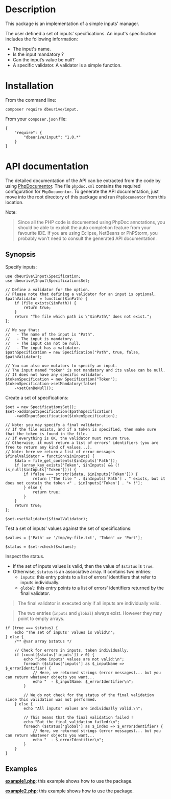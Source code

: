 # Description

This package is an implementation of a simple inputs' manager.

The user defined a set of inputs’ specifications. An input's specification includes the following information:

* The input's name.
* Is the input mandatory ?
* Can the input’s value be null?
* A specific validator. A validator is a simple function.

# Installation

From the command line:

    composer require dbeurive/input.

From your `composer.json` file:

    {
        "require": {
            "dbeurive/input": "1.0.*"
        }
    }

# API documentation

The detailed documentation of the API can be extracted from the code by using [PhpDocumentor](https://www.phpdoc.org/).
The file `phpdoc.xml` contains the required configuration for `PhpDocumentor`.
To generate the API documentation, just move into the root directory of this package and run `PhpDocumentor` from this location.

Note:

> Since all the PHP code is documented using PhpDoc annotations, you should be able to exploit the auto completion feature from your favourite IDE.
> If you are using Eclipse, NetBeans or PhPStorm, you probably won’t need to consult the generated API documentation.

## Synopsis

Specify inputs:

    use dbeurive\Input\Specification;
    use dbeurive\Input\SpecificationsSet;
    
    // Define a validator for the option.
    // Please note that defining a validator for an input is optional.
    $pathValidator = function($inPath) {
        if (file_exists($inPath)) {
            return true;
        }
        return "The file which path is \"$inPath\" does not exist.";
    };
    
    // We say that:
    //   - The name of the input is "Path".
    //   - The input is mandatory.
    //   - The input can not be null.
    //   - The input has a validator.
    $pathSpecification = new Specification("Path", true, false, $pathValidator);
    
    // You can also use mutators to specify an input.
    // The input named "token" is not mandatory and its value can be null.
    // It does not have any specific validator.
    $tokenSpecification = new Specification("Token");
    $tokenSpecification->setMandatory(false)
        ->setCanBeNull();

Create a set of specifications:

    $set = new SpecificationsSet();
    $set->addInputSpecification($pathSpecification)
        ->addInputSpecification($tokenSpecification);
    
    // Note: you may specify a final validator.
    // If the file exists, and if a token is specified, then make sure that the token is found in the file.
    // If everything is OK, the validator must return true.
    // Otherwise, it must return a list of errors' identifiers (you are free to return any kind of values...).
    // Note: here we return a list of error messages
    $finalValidator = function($inInputs) {
        $data = file_get_contents($inInputs['Path']);
        if (array_key_exists('Token', $inInputs) && (! is_null($inInputs['Token']))) {
            if (false === strstr($data, $inInputs['Token'])) {
                return ["The file " . $inInputs['Path'] . " exists, but it does not contain the token <" . $inInputs['Token'] . "> !"];
            } else {
                return true;
            }
        }
        return true;
    };
    
    $set->setValidator($finalValidator);

Test a set of inputs' values against the set of specifications:

    $values = ['Path' => '/tmp/my-file.txt', 'Token' => 'Port'];
    
    $status = $set->check($values);

Inspect the status.

* If the set of inputs values is valid, then the value of `$status` is `true`.
* Otherwise, `$status` is an associative array. It contains two entries:
  * `inputs`: this entry points to a list of errors' identifiers that refer to inputs individually.
  * `global`: this entry points to a list of errors' identifiers returned by the final validator.

> The final validator is executed only if all inputs are individually valid.

> The two entries (`inputs` and `global`) always exist. However they may point to empty arrays.

    if (true === $status) {
        echo "The set of inputs' values is valid\n";
    } else {
        /** @var array $status */
    
        // Check for errors in inputs, taken individually.
        if (count($status['inputs']) > 0) {
            echo "Some inputs' values are not valid:\n";
            foreach ($status['inputs'] as $_inputName => $_errorIdentifier) {
                // Here, we returned strings (error messages)... but you can return whatever objects you want...
                echo "  - $_inputName: $_errorIdentifier\n";
            }
    
            // We do not check for the status of the final validation since this validation was not performed.
        } else {
            echo "All inputs' values are individually valid.\n";
    
            // This means that the final validation failed !
            echo "But the final validation failed:\n";
            foreach ($status['global'] as $_index => $_errorIdentifier) {
                // Here, we returned strings (error messages)... but you can return whatever objects you want...
                echo "  - $_errorIdentifier\n";
            }
        }
    }
    
## Examples

**[example1.php](https://github.com/dbeurive/input/blob/master/examples/example1.php)**: this example shows how to use the package.

**[example2.php](https://github.com/dbeurive/input/blob/master/examples/example2.php)**: this example shows how to use the package.

